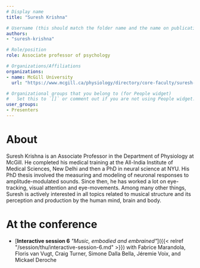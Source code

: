 ```yaml
---
# Display name
title: "Suresh Krishna"

# Username (this should match the folder name and the name on publications)
authors:
- "suresh-krishna"

# Role/position
role: Associate professor of psychology

# Organizations/Affiliations
organizations:
- name: McGill University
  url: "https://www.mcgill.ca/physiology/directory/core-faculty/suresh-krishna"

# Organizational groups that you belong to (for People widget)
#   Set this to `[]` or comment out if you are not using People widget.
user_groups:
- Presenters
---
```


# About

Suresh Krishna is an Associate Professor in the Department of Physiology at McGill. He completed his medical training at the All-India Institute of Medical Sciences, New Delhi and then a PhD in neural science at NYU. His PhD thesis involved the measuring and modeling of neuronal responses to amplitude-modulated sounds. Since then, he has worked a lot on eye-tracking, visual attention and eye-movements. Among many other things, Suresh is actively interested in all topics related to musical structure and its perception and production by the human mind, brain and body.

# At the conference

- [**Interactive session 6** *"Music, embodied and embrained"*]({{< relref "/session/thu/interactive-session-6.md" >}}) with Fabrice Marandola, Floris van Vugt, Craig Turner, Simone Dalla Bella, Jéremie Voix, and Mickael Deroche